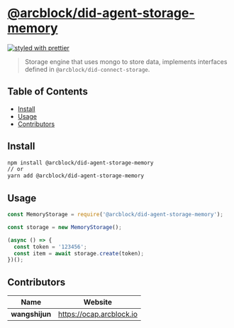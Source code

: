 # [**@arcblock/did-agent-storage-memory**](https://github.com/arcblock/forge-js)

[![styled with prettier](https://img.shields.io/badge/styled_with-prettier-ff69b4.svg)](https://github.com/prettier/prettier)

> Storage engine that uses mongo to store data, implements interfaces defined in `@arcblock/did-connect-storage`.


## Table of Contents

* [Install](#install)
* [Usage](#usage)
* [Contributors](#contributors)


## Install

```sh
npm install @arcblock/did-agent-storage-memory
// or
yarn add @arcblock/did-agent-storage-memory
```


## Usage

```js
const MemoryStorage = require('@arcblock/did-agent-storage-memory');

const storage = new MemoryStorage();

(async () => {
  const token = '123456';
  const item = await storage.create(token);
})();
```


## Contributors

| Name           | Website                    |
| -------------- | -------------------------- |
| **wangshijun** | <https://ocap.arcblock.io> |
